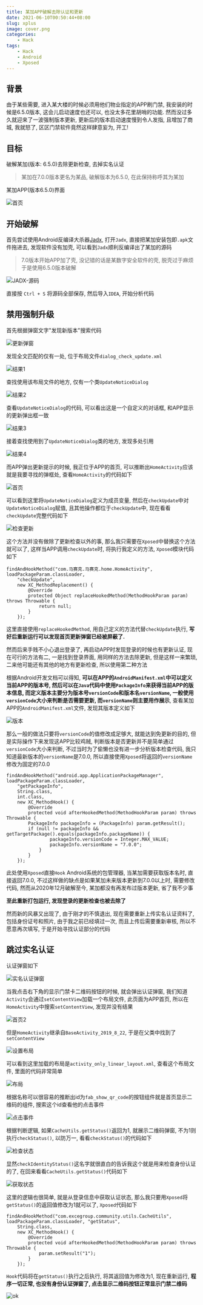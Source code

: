 ```yaml
---
title: 某加APP破解去除认证和更新
date: 2021-06-10T00:50:44+08:00
slug: xplus
image: cover.png
categories:
    - Hack
tags:
    - Hack
    - Android
    - Xposed
---
```


背景
---
由于某些需要, 进入某大楼的时候必须用他们物业指定的APP刷门禁, 我安装的时候是6.5.0版本, 这会儿启动速度也还可以, 也没太多花里胡哨的功能. 然而没过多久就迎来了一波强制版本更新, 更新后的版本启动速度慢到令人发指, 且增加了商城, 我就怒了, 区区门禁软件竟然这样肆意妄为, 开工!

目标
---
破解某加(版本: 6.5.0)去除更新检查, 去掉实名认证

> 某加在7.0.0版本更名为某品, 破解版本为6.5.0, 在此保持称呼其为某加

某加APP(版本6.5.0)界面

![首页](1.jpg)

开始破解
---
首先尝试使用Android反编译大杀器[Jadx](https://github.com/skylot/jadx), 打开`Jadx`, 直接把某加安装包即`.apk`文件拖进去, 发现软件没有加壳, 可以看到`Jadx`顺利反编译出了某加的源码

> 7.0版本开始APP加了壳, 没记错的话是某数字安全软件的壳, 脱壳过于麻烦于是使用6.5.0版本破解

![JADX-源码](2.jpg)

直接按 `Ctrl + S` 将源码全部保存, 然后导入`IDEA`, 开始分析代码

禁用强制升级
---

首先根据弹窗文字"发现新版本"搜索代码

![更新弹窗](3.jpg)

发现全文匹配的仅有一处, 位于布局文件`dialog_check_update.xml`

![结果1](4.jpg)

查找使用该布局文件的地方, 仅有一个类`UpdateNoticeDialog`

![结果2](5.jpg)

查看`UpdateNoticeDialog`的代码, 可以看出这是一个自定义的对话框, 和APP显示的更新弹出框一致

![结果3](6.jpg)

接着查找使用到了`UpdateNoticeDialog`类的地方, 发现多处引用

![结果4](7.jpg)

而APP弹出更新提示的时候, 我正位于APP的首页, 可以推断出`HomeActivity`应该就是我要寻找的弹框处, 查看`HomeActivity`的代码如下

![首页](8.jpg)

可以看到这里将`UpdateNoticeDialog`定义为成员变量, 然后在`checkUpdate`中对`UpdateNoticeDialog`赋值, 且其他操作都位于`checkUpdate`中, 现在看看`checkUpdate`完整代码如下

![检查更新](9.jpg)

这个方法并没有做除了更新检查以外的事, 那么我只需要在`Xposed`中替换这个方法就可以了, 这样当APP调用`checkUpdate`时, 将执行我定义的方法, `Xposed`模块代码如下

```
findAndHookMethod("com.马赛克.马赛克.home.HomeActivity", loadPackageParam.classLoader,
    "checkUpdate",
    new XC_MethodReplacement() {
        @Override
        protected Object replaceHookedMethod(MethodHookParam param) throws Throwable {
            return null;
        }
    });
```

这里直接使用`replaceHookedMethod`, 用自己定义的方法代替`checkUpdate`执行, **写好后重新运行可以发现首页更新弹窗已经被屏蔽了.**

然而后来手贱不小心退出登录了, 再启动APP时发现登录的时候也有更新认证, 现在可行的方法有二, 一是找到登录界面, 用同样的方法去除更新, 但是这样一来繁琐, 二来他可能还有其他的地方有更新检查, 所以使用第二种方法

根据Android开发文档可以得知, **可以在APP的`AndroidManifest.xml`中可以定义当前APP的版本号, 然后可以在`Java`代码中使用`PackageInfo`来获得当前APP的版本信息, 而定义版本主要分为版本号`versionCode`和版本名`versionName`, 一般使用`versionCode`大小来判断是否需要更新, 而`versionName`则主要用作展示**, 查看某加APP的`AndroidManifest.xml`文件, 发现其版本定义如下

![版本](10.jpg)

那么一般的做法只要将`versionCode`的值修改成足够大, 就能达到免更新的目的, 但是实际操作下来发现这APP比较鸡贼, 判断版本是否更新并不是简单通过`versionCode`大小来判断, 不过当时为了偷懒也没有进一步分析版本检查代码, 我只知道最新版本的`versionName`是7.0.0, 所以直接使用`Xposed`将返回的`versionName`修改为固定的7.0.0

```
findAndHookMethod("android.app.ApplicationPackageManager", loadPackageParam.classLoader,
    "getPackageInfo",
    String.class,
    int.class,
    new XC_MethodHook() {
        @Override
        protected void afterHookedMethod(MethodHookParam param) throws Throwable {
        PackageInfo packageInfo = (PackageInfo) param.getResult();
        if (null != packageInfo && getTargetPackage().equals(packageInfo.packageName)) {
                packageInfo.versionCode = Integer.MAX_VALUE;
                packageInfo.versionName = "7.0.0";
            }
        }
    });
```
此处使用`Xposed`直接`Hook` Android系统的包管理器, 当某加需要获取版本名时, 直接返回7.0.0, 不过这样做的缺点是如果某加未来版本更新到7.0.0以上时, 需要修改代码, 然而从2020年12月破解至今, 某加都没有再发布过版本更新, 省了我不少事

**至此重新打包运行, 发现登录的更新检查也被去除了**

然而新的风暴又出现了, 由于刚才的不慎退出, 现在需要重新上传实名认证资料了, 包括身份证号和照片, 由于我之前已经填过一次, 而且上传后需要重新审核, 所以不愿意再次填写, 于是开始寻找认证部分的代码

跳过实名认证
---

认证弹窗如下

![实名认证弹窗](11.jpg)

当我点击右下角的显示门禁卡二维码按钮的时候, 就会弹出认证弹窗, 我们知道`Activity`会通过`setContentView`加载一个布局文件, 此页面为APP首页, 所以在`HomeActivity`中搜索`setContentView`, 发现并没有结果

![首页2](12.jpg)

但是`HomeActivity`继承自`BaseActivity_2019_8_22`, 于是在父类中找到了`setContentView`

![设置布局](13.jpg)

可以看到这里加载的布局是`activity_only_linear_layout.xml`, 查看这个布局文件, 里面的代码非常简单

![布局](14.jpg)

根据名称可以很容易的推断出id为`fab_show_qr_code`的按钮组件就是首页显示二维码的组件, 搜索这个id查看他的点击事件

![点击事件](15.jpg)

根据判断逻辑, 如果`CacheUtils.getStatus()`返回为1, 就展示二维码弹窗, 不为1则执行`checkStatus()`, 以防万一, 看看`checkStatus()`的代码如下

![检查状态](16.jpg)

显然`checkIdentityStatus()`这名字就很直白的告诉我这个就是用来检查身份认证的了, 在回来看看`CacheUtils.getStatus()`代码如下

![获取状态](17.jpg)

这里的逻辑也很简单, 就是从登录信息中获取认证状态, 那么我只要用`Xposed`将`getStatus()`的返回值修改为1就可以了, `Xposed`代码如下

```
findAndHookMethod("com.excegroup.community.utils.CacheUtils", loadPackageParam.classLoader, "getStatus",
    String.class,
    new XC_MethodHook() {
        @Override
        protected void afterHookedMethod(MethodHookParam param) throws Throwable {
            param.setResult("1");
        }
    });
```

`Hook`代码将在`getStatus()`执行之后执行, 将其返回值为修改为1, 现在重新运行, **程序一切正常, 也没有身份认证弹窗了, 点击显示二维码按钮正常显示门禁二维码**

![ok](18.jpg)